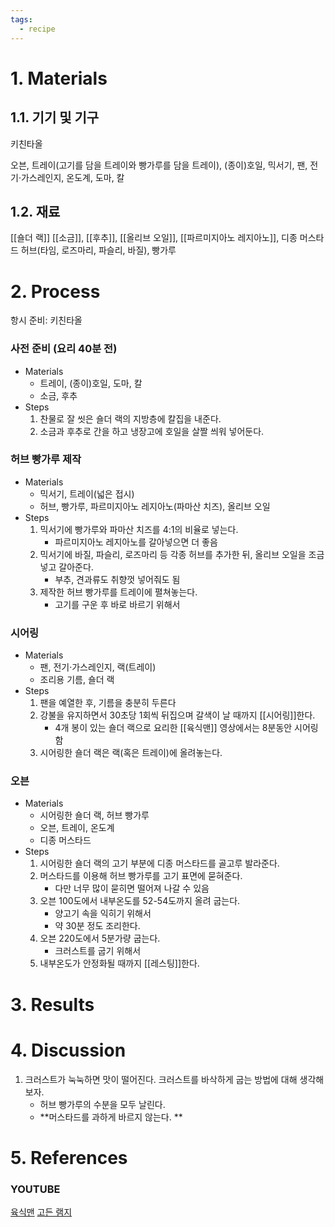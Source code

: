 ```yaml
---
tags:
  - recipe
---
```


# 1. Materials

## 1.1. 기기 및 기구

키친타올

오븐, 트레이(고기를 담을 트레이와 빵가루를 담을 트레이), (종이)호일, 믹서기, 팬, 전기·가스레인지, 온도계, 도마, 칼

## 1.2. 재료

[[숄더 랙]]
[[소금]], [[후추]], [[올리브 오일]], [[파르미지아노 레지아노]], 디종 머스타드
허브(타임, 로즈마리, 파슬리, 바질), 빵가루

# 2. Process

항시 준비: 키친타올

### 사전 준비 (요리 40분 전)

- Materials
    - 트레이, (종이)호일, 도마, 칼
    - 소금, 후추
- Steps
    1. 찬물로 잘 씻은 숄더 랙의 지방층에 칼집을 내준다.
    2. 소금과 후추로 간을 하고 냉장고에 호일을 살짤 씌워 넣어둔다.

### 허브 빵가루 제작

- Materials
    - 믹서기, 트레이(넓은 접시)
    - 허브, 빵가루, 파르미지아노 레지아노(파마산 치즈), 올리브 오일
- Steps
    1. 믹서기에 빵가루와 파마산 치즈를 4:1의 비율로 넣는다.
        - 파르미지아노 레지아노를 갈아넣으면 더 좋음
    2. 믹서기에 바질, 파슬리, 로즈마리 등 각종 허브를 추가한 뒤, 올리브 오일을 조금 넣고 갈아준다.
        - 부추, 견과류도 취향껏 넣어줘도 됨
    3. 제작한 허브 빵가루를 트레이에 펼쳐놓는다.
        - 고기를 구운 후 바로 바르기 위해서

### 시어링

- Materials
    - 팬, 전기·가스레인지, 랙(트레이)
    - 조리용 기름, 숄더 랙
- Steps
    1. 팬을 예열한 후, 기름을 충분히 두른다
    2. 강불을 유지하면서 30초당 1회씩 뒤집으며 갈색이 날 때까지 [[시어링]]한다.
        - 4개 봉이 있는 숄더 랙으로 요리한 [[육식맨]] 영상에서는 8분동안 시어링 함
    3. 시어링한 숄더 랙은 랙(혹은 트레이)에 올려놓는다.

### 오븐

- Materials
    - 시어링한 숄더 랙, 허브 빵가루
    - 오븐, 트레이, 온도계
    - 디종 머스타드
- Steps
    1. 시어링한 숄더 랙의 고기 부분에 디종 머스타드를 골고루 발라준다.
    2. 머스타드를 이용해 허브 빵가루를 고기 표면에 묻혀준다.
        - 다만 너무 많이 묻히면 떨어져 나갈 수 있음
    3. 오븐 100도에서 내부온도를 52-54도까지 올려 굽는다.
        - 양고기 속을 익히기 위해서
        - 약 30분 정도 조리한다.
    4. 오븐 220도에서 5분가량 굽는다.
        - 크러스트를 굽기 위해서
    5. 내부온도가 안정화될 때까지 [[레스팅]]한다.

# 3. Results



# 4. Discussion

1. 크러스트가 눅눅하면 맛이 떨어진다. 크러스트를 바삭하게 굽는 방법에 대해 생각해보자.
    - 허브 빵가루의 수분을 모두 날린다.
    - **머스타드를 과하게 바르지 않는다. **


# 5. References

### YOUTUBE
[육식맨](https://www.youtube.com/watch?v=EQCE6KfZgtg&t=132s&ab_channel=%EC%9C%A1%EC%8B%9D%EB%A7%A8YOOXICMAN)
[고든 램지](https://www.youtube.com/watch?v=5B6HDmeMRtI&ab_channel=TheFWord)

